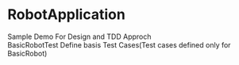 # RobotApplication
Sample Demo For Design and TDD Approch</br>
BasicRobotTest  Define basis Test Cases(Test cases defined only for BasicRobot)

